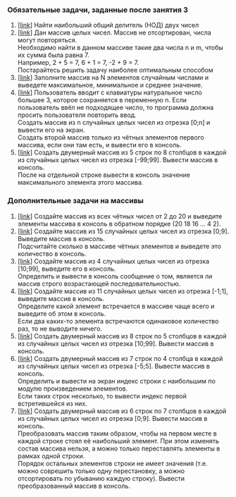 ### Обязательные задачи, заданные после занятия 3

1. [[link]](ex01) Найти наибольший общий делитель (НОД) двух чисел
2. [[link]](ex02) Дан массив целых чисел. Массив не отсортирован, числа могут повторяться.   
    Необходимо найти в данном массиве такие два числа n и m, чтобы их сумма была равна 7.   
    Например, 2 + 5 = 7, 6 + 1 = 7, -2 + 9 = 7.   
    Постарайтесь решить задачу наиболее оптимальным способом
3. [[link]](ex03)  Заполните массив на N элементов случайным числами 
    и выведете максимальное, минимальное и среднее значение. 
4. [[link]](ex04) Пользователь вводит с клавиатуры натуральное число большее 3, которое сохраняется в 
    переменную n. Если пользователь ввёл не подходящее число, то программа должна просить пользователя повторить ввод.  
    Создать массив из n случайных целых чисел из отрезка \[0;n\] и вывести его на экран.   
    Создать второй массив только из чётных элементов первого массива, если они там есть, и вывести его в консоль.
5. [[link]](ex05) Создать двумерный массив из 5 строк по 8 столбцов в каждой из случайных целых чисел из 
   отрезка \[-99;99\]. Вывести массив в консоль.   
   После на отдельной строке вывести в консоль значение максимального элемента этого массива.

### Дополнительные задачи на массивы

1. [[link]](optional/ex01) Создайте массив из всех чётных чисел от 2 до 20 и выведите элементы массива в 
    консоль в обратном порядке (20 18 16 ... 4 2).
2. [[link]](optional/ex02) Создайте массив из 15 случайных целых чисел из отрезка \[0;9\].
    Выведите массив в консоль.  
    Подсчитайте сколько в массиве чётных элементов и выведете это количество в консоль.
3. [[link]](optional/ex03) Создайте массив из 4 случайных целых чисел из отрезка \[10;99\], выведите его в 
   консоль.  
   Определить и вывести в консоль сообщение о том, является ли массив строго возрастающей последовательностью.
4. [[link]](optional/ex04) Создайте массив из 11 случайных целых чисел из отрезка \[-1;1\], выведите массив в 
    консоль.  
    Определите какой элемент встречается в массиве чаще всего и выведите об этом в консоль.  
    Если два каких-то элемента встречаются одинаковое количество раз, то не выводите ничего.
5. [[link]](optional/ex05) Создать двумерный массив из 8 строк по 5 столбцов в каждой из случайных целых чисел
    из отрезка \[10;99\]. Вывести массив в консоль.
6. [[link]](optional/ex06) Создать двумерный массив из 7 строк по 4 столбца в каждой из случайных целых чисел из
    отрезка \[-5;5\]. Вывести массив в консоль.  
    Определить и вывести на экран индекс строки с наибольшим по модулю произведением элементов.  
    Если таких строк несколько, то вывести индекс первой встретившейся из них.
7. [[link]](optional/ex07) Создать двумерный массив из 6 строк по 7 столбцов в каждой из случайных целых чисел 
    из отрезка \[0;9\]. Вывести массив в консоль.  
    Преобразовать массив таким образом, чтобы на первом месте в каждой строке стоял её наибольший элемент. При этом 
    изменять состав массива нельзя, а можно только переставлять элементы в рамках одной строки.  
    Порядок остальных элементов строки не имеет значения (т.е. можно соврешить только одну перестановку, а можно
    отсортировать по убыванию каждую строку).
    Вывести преобразованный массив в консоль.